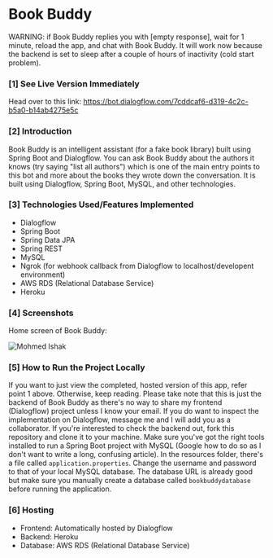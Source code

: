 # Book Buddy

WARNING: if Book Buddy replies you with [empty response], wait for 1 minute, reload the app, and chat with Book Buddy. It will work now because the backend is set to sleep after a couple of hours of inactivity (cold start problem).

### [1] See Live Version Immediately
Head over to this link: https://bot.dialogflow.com/7cddcaf6-d319-4c2c-b5a0-b14ab4275e5c

### [2] Introduction
Book Buddy is an intelligent assistant (for a fake book library) built using Spring Boot and Dialogflow. You can ask Book Buddy about the authors it knows (try saying "list all authors") which is one of the main entry points to this bot and more about the books they wrote down the conversation. It is built using Dialogflow, Spring Boot, MySQL, and other technologies.

### [3] Technologies Used/Features Implemented
* Dialogflow
* Spring Boot
* Spring Data JPA
* Spring REST
* MySQL
* Ngrok (for webhook callback from Dialogflow to localhost/developent environment)
* AWS RDS (Relational Database Service)
* Heroku 

### [4] Screenshots
Home screen of Book Buddy:

![Mohmed Ishak](https://user-images.githubusercontent.com/52876913/131381266-9a883e16-5d25-4f53-95fd-d398e5734253.png)

### [5] How to Run the Project Locally
If you want to just view the completed, hosted version of this app, refer point 1 above. Otherwise, keep reading. Please take note that this is just the backend of Book Buddy as there's no way to share my frontend (Dialogflow) project unless I know your email. If you do want to inspect the implementation on Dialogflow, message me and I will add you as a collaborator. If you're interested to check the backend out, fork this repository and clone it to your machine. Make sure you've got the right tools installed to run a Spring Boot project with MySQL (Google how to do so as I don't want to write a long, confusing article). In the resources folder, there's a file called `application.properties`. Change the username and password to that of your local MySQL database. The database URL is already good but make sure you manually create a database called `bookbuddydatabase` before running the application. 

### [6] Hosting
* Frontend: Automatically hosted by Dialogflow
* Backend: Heroku
* Database: AWS RDS (Relational Database Service)

